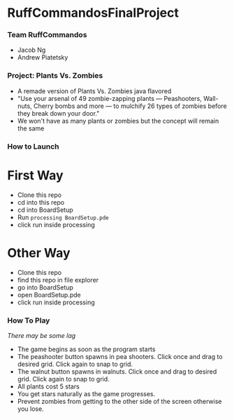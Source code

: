 # RuffCommandosFinalProject

### Team RuffCommandos
- Jacob Ng
- Andrew Piatetsky

### Project: Plants Vs. Zombies
- A remade version of Plants Vs. Zombies java flavored
- "Use your arsenal of 49 zombie-zapping plants — Peashooters, Wall-nuts, Cherry bombs and more — to mulchify 26 types of zombies before they break down your door."
- We won't have as many plants or zombies but the concept will remain the same


### How to Launch

# First Way
- Clone this repo
- cd into this repo
- cd into BoardSetup
- Run ```processing BoardSetup.pde```
- click run inside processing

# Other Way
- Clone this repo
- find this repo in file explorer
- go into BoardSetup 
- open BoardSetup.pde
- click run inside processing

### How To Play
*There may be some lag*
- The game begins as soon as the program starts
- The peashooter button spawns in pea shooters. Click once and drag to desired grid. Click again to snap to grid.
- The walnut button spawns in walnuts. Click once and drag to desired grid. Click again to snap to grid.
- All plants cost 5 stars
- You get stars naturally as the game progresses.
- Prevent zombies from getting to the other side of the screen otherwise you lose. 
